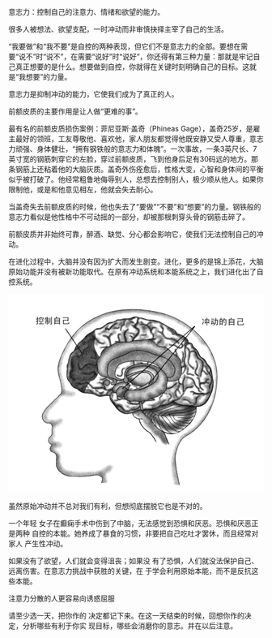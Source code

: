 意志力：控制自己的注意力、情绪和欲望的能力。



很多人被想法、欲望支配，一时冲动而非审慎抉择主宰了自己的生活。



“我要做”和“我不要”是自控的两种表现，但它们不是意志力的全部。要想在需要“说不”时“说不”，在需要“说好”时“说好”，你还得有第三种力量：那就是牢记自己真正想要的是什么。想要做到自控，你就得在关键时刻明确自己的目标。这就是“我想要”的力量。



意志力是抑制冲动的能力，它使我们成为了真正的人。



前额皮质的主要作用是让人做“更难的事”。



最有名的前额皮质损伤案例：菲尼亚斯·盖奇（Phineas Gage），盖奇25岁，是雇主最好的领班，工友尊敬他、喜欢他，家人朋友都觉得他既安静又受人尊重，意志力顽强、身体健壮，“拥有钢铁般的意志力和体魄”。一次事故，一条3英尺长、7英寸宽的钢筋刺穿它的左脸，穿过前额皮质，飞到他身后足有30码远的地方。那条钢筋上还粘着他的大脑灰质。盖奇外伤痊愈后，性格大变，心智和身体间的平衡似乎被打破了。他经常粗鲁地侮辱别人，总想去控制别人，极少顺从他人。如果你限制他，或是和他意见相左，他就会失去耐心。

当盖奇失去前额皮质的时候，他也失去了“要做”“不要”和“想要”的力量。钢铁般的意志力看似是他性格中不可动摇的一部分，却被那根刺穿头骨的钢筋击碎了。



前额皮质并非始终可靠，醉酒、缺觉、分心都会影响它，使我们无法控制自己的冲动。



在进化过程中，大脑并没有因为扩大而发生剧变。进化，更多的是锦上添花，大脑原始功能并没有被新功能取代。在原有冲动系统和本能系统之上，我们进化出了自控系统。

![image-20230927152639344](https://raw.githubusercontent.com/lunnche/picgo-image/main/image-20230927152639344.png)



虽然原始冲动并不总对我们有利，但想彻底摆脱它也是不对的。

一个年轻 女子在癫痫手术中伤到了中脑，无法感觉到恐惧和厌恶。恐惧和厌恶正是两种 自控的本能。她养成了暴食的习惯，非要把自己吃吐才罢休，而且经常对家人 产生性冲动。



如果没有了欲望，人们就会变得沮丧；如果没 有了恐惧，人们就没法保护自己、远离伤害。在意志力挑战中获胜的关键，在 于学会利用原始本能，而不是反抗这些本能。



注意力分散的人更容易向诱惑屈服



请至少选一天，把你作的 决定都记下来。在这一天结束的时候，回想你作的决定，分析哪些有利于你实 现目标，哪些会消磨你的意志。并在以后注意。



